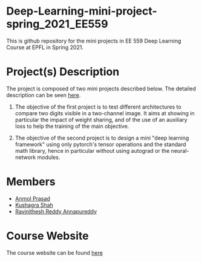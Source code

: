 # Deep-Learning-mini-project-spring_2021_EE559

This is github repository for the mini projects in EE 559 Deep Learning Course at EPFL in Spring 2021.

# Project(s) Description

The project is composed of two mini projects described below. The detailed description can be seen [here](dlc-miniprojects.pdf).

1. The objective of the first project is to test different architectures to compare two digits visible in a two-channel image. It aims at showing in particular the impact of weight sharing, and of the use of an auxiliary loss to help the training of the main objective.

2. The objective of the second project is to design a mini "deep learning framework" using only pytorch's tensor operations and the standard math library, hence in particular without using autograd or the neural-network modules.

# Members

- [Anmol Prasad](anmol.prasad@epfl.ch)
- [Kushagra Shah](kushagra.shah@epfl.ch)
- [Ravinithesh Reddy Annapureddy](vinitheshreddy.github.io)

# Course Website

The course website can be found [here](https://fleuret.org/dlc/index.html)
